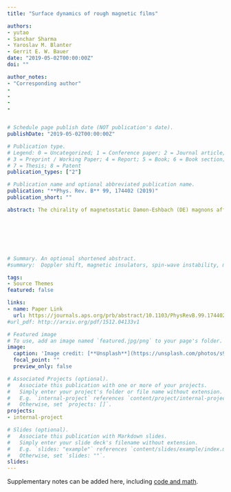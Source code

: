 ```yaml
---
title: "Surface dynamics of rough magnetic films"

authors:
- yutao
- Sanchar Sharma
- Yaroslav M. Blanter
- Gerrit E. W. Bauer
date: "2019-05-02T00:00:00Z"
doi: ""

author_notes:
- "Corresponding author"
- 
-
-
-


# Schedule page publish date (NOT publication's date).
publishDate: "2019-05-02T00:00:00Z"

# Publication type.
# Legend: 0 = Uncategorized; 1 = Conference paper; 2 = Journal article;
# 3 = Preprint / Working Paper; 4 = Report; 5 = Book; 6 = Book section;
# 7 = Thesis; 8 = Patent
publication_types: ["2"]

# Publication name and optional abbreviated publication name.
publication: "**Phys. Rev. B** 99, 174402 (2019)"
publication_short: ""

abstract: The chirality of magnetostatic Damon-Eshbach (DE) magnons affects the transport of energy and angular momentum at the surface of magnetic films and spheres. We calculate the surface-disorder-limited dephasing and transport lifetimes of surface modes of sufficiently thick high-quality ferromagnetic films such as yttrium iron garnet. Surface magnons are not protected by chirality, but interact strongly with smooth surface roughness. Nevertheless, for long-range disorder, the transport is much less affected by the suppressed backscattering (vertex correction). Moreover, in the presence of roughness, ferromagnetic resonance under a uniform microwave field can generate a considerable number of surface magnons.







# Summary. An optional shortened abstract.
#summary:  Doppler shift, magnetic insulators, spin-wave instability, magnon-magnon interactions.

tags:
- Source Themes
featured: false

links:
- name: Paper Link
  url: https://journals.aps.org/prb/abstract/10.1103/PhysRevB.99.174402
#url_pdf: http://arxiv.org/pdf/1512.04133v1

# Featured image
# To use, add an image named `featured.jpg/png` to your page's folder. 
image:
  caption: 'Image credit: [**Unsplash**](https://unsplash.com/photos/s9CC2SKySJM)'
  focal_point: ""
  preview_only: false

# Associated Projects (optional).
#   Associate this publication with one or more of your projects.
#   Simply enter your project's folder or file name without extension.
#   E.g. `internal-project` references `content/project/internal-project/index.md`.
#   Otherwise, set `projects: []`.
projects:
- internal-project

# Slides (optional).
#   Associate this publication with Markdown slides.
#   Simply enter your slide deck's filename without extension.
#   E.g. `slides: "example"` references `content/slides/example/index.md`.
#   Otherwise, set `slides: ""`.
slides:
---
```


Supplementary notes can be added here, including [code and math](https://sourcethemes.com/academic/docs/writing-markdown-latex/).
